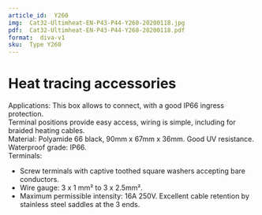 ```yaml
---
article_id:  Y260
img:  Cat32-Ultimheat-EN-P43-P44-Y260-20200118.jpg
pdf:  Cat32-Ultimheat-EN-P43-P44-Y260-20200118.pdf
format:  diva-v1
sku:  Type Y260
---
```

# Heat tracing accessories

Applications: This box allows to connect, with a good IP66 ingress protection.  
Terminal positions provide easy access, wiring is simple, including for braided heating cables.  
Material: Polyamide 66 black, 90mm x 67mm x 36mm. Good UV resistance.  
Waterproof grade: IP66.  
Terminals:
- Screw terminals with captive toothed square washers accepting bare conductors.
- Wire gauge: 3 x 1 mm² to 3 x 2.5mm².
- Maximum permissible intensity: 16A 250V.
Excellent cable retention by stainless steel saddles at the 3 ends.  
